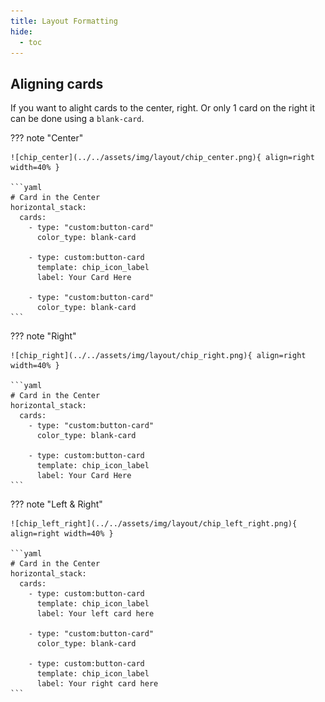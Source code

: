 ```yaml
---
title: Layout Formatting
hide:
  - toc
---
```


## Aligning cards

If you want to alight cards to the center, right. Or only 1 card on the right it can be done using a `blank-card`.

??? note "Center"

    ![chip_center](../../assets/img/layout/chip_center.png){ align=right width=40% }

    ```yaml
    # Card in the Center
    horizontal_stack:
      cards:
        - type: "custom:button-card"
          color_type: blank-card

        - type: custom:button-card
          template: chip_icon_label
          label: Your Card Here

        - type: "custom:button-card"
          color_type: blank-card
    ```

??? note "Right"

    ![chip_right](../../assets/img/layout/chip_right.png){ align=right width=40% }

    ```yaml
    # Card in the Center
    horizontal_stack:
      cards:
        - type: "custom:button-card"
          color_type: blank-card

        - type: custom:button-card
          template: chip_icon_label
          label: Your Card Here
    ```

??? note "Left & Right"

    ![chip_left_right](../../assets/img/layout/chip_left_right.png){ align=right width=40% }

    ```yaml
    # Card in the Center
    horizontal_stack:
      cards:
        - type: custom:button-card
          template: chip_icon_label
          label: Your left card here

        - type: "custom:button-card"
          color_type: blank-card

        - type: custom:button-card
          template: chip_icon_label
          label: Your right card here
    ```

